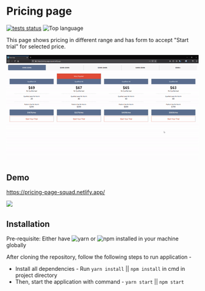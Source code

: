 # Pricing page

[![tests status](https://img.shields.io/github/workflow/status/varora1406/pricing-page/Test?label=test)](https://github.com/varora1406/pricing-page/actions?query=workflow%3ATest)
![Top language](https://img.shields.io/github/languages/top/varora1406/pricing-page)

This page shows pricing in different range and has form to accept "Start trial" for selected price.

<img src="demo.gif">

## Demo

https://pricing-page-squad.netlify.app/

![]("demo.mp4")

## Installation

Pre-requisite: Either have ![`yarn`](https://classic.yarnpkg.com/en/docs/install/#windows-stable) or ![`npm`](https://docs.npmjs.com/cli/install) installed in your machine globally

After cloning the repository, follow the following steps to run application -

- Install all dependencies - Run `yarn install` || `npm install` in cmd in project directory
- Then, start the application with command - `yarn start` || `npm start`
